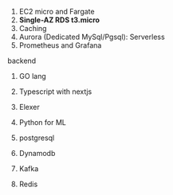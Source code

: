 
1. EC2 micro and Fargate
2. **Single-AZ RDS t3.micro**
3. Caching 
4. Aurora (Dedicated MySql/Pgsql): Serverless
5. Prometheus and Grafana



backend
1. GO lang
2. Typescript with nextjs
3. Elexer
4. Python for ML
5. postgresql
6. Dynamodb

7. Kafka
8. Redis
